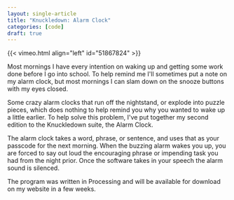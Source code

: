 ```yaml
---
layout: single-article
title: "Knuckledown: Alarm Clock"
categories: [code]
draft: true
---
```


{{< vimeo.html align="left" id="51867824" >}}

Most mornings I have every intention on waking up and getting some work done before I go into school. To help remind me I'll sometimes put a note on my alarm clock, but most mornings I can slam down on the snooze buttons with my eyes closed.

Some crazy alarm clocks that run off the nightstand, or explode into puzzle pieces, which does nothing to help remind you why you wanted to wake up a little earlier. To help solve this problem, I've put together my second edition to the Knuckledown suite, the Alarm Clock.

The alarm clock takes a word, phrase, or sentence, and uses that as your passcode for the next morning. When the buzzing alarm wakes you up, you are forced to say out loud the encouraging phrase or impending task you had from the night prior. Once the software takes in your speech the alarm sound is silenced.

The program was written in Processing and will be available for download on my website in a few weeks.
